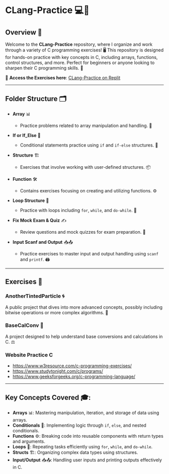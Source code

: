 # CLang-Practice 💻🔧

## **Overview** 📝

Welcome to the **CLang-Practice** repository, where I organize and work through a variety of C programming exercises! 🖥️ This repository is designed for hands-on practice with key concepts in C, including arrays, functions, control structures, and more. Perfect for beginners or anyone looking to sharpen their C programming skills. 🚀

🔗 **Access the Exercises here**: [CLang-Practice on Replit](https://replit.com/repls/folder/Exercise%20%26%20Practice)

---

## **Folder Structure** 🗂️

- **Array** 📊
  - Practice problems related to array manipulation and handling. 🧮
  
- **If or If_Else** 🔄
  - Conditional statements practice using `if` and `if-else` structures. 🔀

- **Structure** 🏗️
  - Exercises that involve working with user-defined structures. 📦
  
- **Function** 🛠️
  - Contains exercises focusing on creating and utilizing functions. ⚙️

- **Loop Structure** 🔁
  - Practice with loops including `for`, `while`, and `do-while`. 🔂

- **Fix Mock Exam & Quiz** ✍️
  - Review questions and mock quizzes for exam preparation. 📝

- **Input Scanf and Output** 📥📤
  - Practice exercises to master input and output handling using `scanf` and `printf`. 🖨️

---

## **Exercises** 🎯

### **AnotherTintedParticle** 🌀
A public project that dives into more advanced concepts, possibly including bitwise operations or more complex algorithms. 🧠

### **BaseCalConv** 🔢
A project designed to help understand base conversions and calculations in C. ⚖️

### Website Practice C
- https://www.w3resource.com/c-programming-exercises/
- https://www.studytonight.com/c/programs/
- https://www.geeksforgeeks.org/c-programming-language/

---

## **Key Concepts Covered** 🎓:
- **Arrays** 📊: Mastering manipulation, iteration, and storage of data using arrays.
- **Conditionals** 🔄: Implementing logic through `if`, `else`, and nested conditionals.
- **Functions** ⚙️: Breaking code into reusable components with return types and arguments.
- **Loops** 🔁: Repeating tasks efficiently using `for`, `while`, and `do-while`.
- **Structs** 🏗️: Organizing complex data types using structures.
- **Input/Output** 📥📤: Handling user inputs and printing outputs effectively in C.
